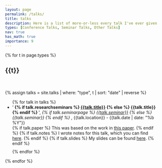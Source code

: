 ```yaml
---
layout: page
permalink: /talks/
title: talks
description: Here is a list of more-or-less every talk I've ever given.
types: [Conference Talks, Seminar Talks, Other Talks]
nav: true
has_math: true
importance: 9
---
```


<div class="publications">

{% for t in page.types %}
  <h2 class="year">{{t}}</h2>
  <br>
  <br>
  {% assign talks = site.talks | where: "type", t | sort: "date" | reverse %}
  <ul>
  {% for talk in talks %}
    <li> 
        '<b>
            {% if talk.researchseminars %}
                <a href="{{ talk.researchseminars }}">{{talk.title}}</a>
            {% else %}
                {{talk.title}}
            {% endif %}
        </b>', 
        <i>
            {% if talk.seminarpage %}
                <a href="{{ talk.seminarpage }}">{{talk.seminar}}</a>
            {% else %}
                {{talk.seminar}}
            {% endif %}
        </i>,
        {{talk.location}} - {{talk.date | date: "%b %Y"}}
    </li>
    {% if talk.paper %}
        This was based on the work in <a href="{{ talk.paper }}">this paper</a>.
    {% endif %}
    {% if talk.notes %}
        I wrote notes for this talk, which you can find <a href="{{ '/assets/pdf' | relative_url}}/{{talk.notes}}">here</a>.
    {% endif %}
    {% if talk.slides %}
        My slides can be found <a href="{{ '/assets/pdf/slides' | relative_rul}}/{{talk.slides}}">here</a>.
    {% endif %}
    <div style="margin-bottom:10px"></div>
  {% endfor %}
  </ul>
{% endfor %}

</div>
